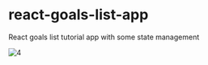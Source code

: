 # react-goals-list-app
React goals list tutorial app with some state management

<img alt="4" src="https://github.com/user-attachments/assets/628a214e-4720-4d87-bcfc-bf7729850367" />
